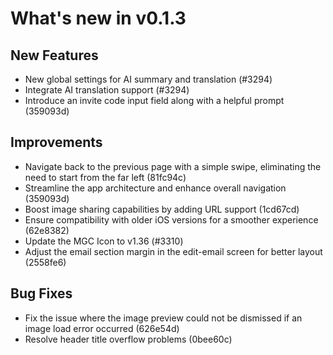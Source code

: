 # What's new in v0.1.3

## New Features

- New global settings for AI summary and translation (#3294)
- Integrate AI translation support (#3294)
- Introduce an invite code input field along with a helpful prompt (359093d)

## Improvements

- Navigate back to the previous page with a simple swipe, eliminating the need to start from the far left (81fc94c)
- Streamline the app architecture and enhance overall navigation (359093d)
- Boost image sharing capabilities by adding URL support (1cd67cd)
- Ensure compatibility with older iOS versions for a smoother experience (62e8382)
- Update the MGC Icon to v1.36 (#3310)
- Adjust the email section margin in the edit-email screen for better layout (2558fe6)

## Bug Fixes

- Fix the issue where the image preview could not be dismissed if an image load error occurred (626e54d)
- Resolve header title overflow problems (0bee60c)
